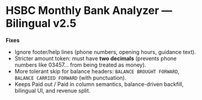 # HSBC Monthly Bank Analyzer — Bilingual v2.5

**Fixes**
- Ignore footer/help lines (phone numbers, opening hours, guidance text).
- Stricter amount token: must have **two decimals** (prevents phone numbers like 03457... from being treated as money).
- More tolerant skip for balance headers: `BALANCE BROUGHT FORWARD`, `BALANCE CARRIED FORWARD` (with punctuation).
- Keeps Paid out / Paid in column semantics, balance-driven backfill, bilingual UI, and revenue split.

